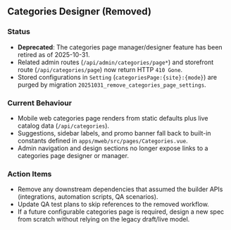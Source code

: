## Categories Designer (Removed)

### Status
- **Deprecated**: The categories page manager/designer feature has been retired as of 2025-10-31.
- Related admin routes (`/api/admin/categories/page*`) and storefront route (`/api/categories/page`) now return HTTP `410 Gone`.
- Stored configurations in `Setting` (`categoriesPage:{site}:{mode}`) are purged by migration `20251031_remove_categories_page_settings`.

### Current Behaviour
- Mobile web categories page renders from static defaults plus live catalog data (`/api/categories`).
- Suggestions, sidebar labels, and promo banner fall back to built-in constants defined in `apps/mweb/src/pages/Categories.vue`.
- Admin navigation and design sections no longer expose links to a categories page designer or manager.

### Action Items
- Remove any downstream dependencies that assumed the builder APIs (integrations, automation scripts, QA scenarios).
- Update QA test plans to skip references to the removed workflow.
- If a future configurable categories page is required, design a new spec from scratch without relying on the legacy draft/live model.
